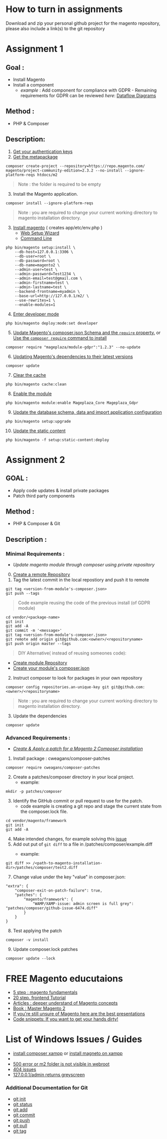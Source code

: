 # How to turn in assignments
Download and zip your personal github project for the magento repository, please also include a link(s) to the git repository
# Assignment 1
## Goal : 
- Install Magento 
- Install a component 
  - _example_ : Add component for compliance with GDPR - Remaining requirements for GDPR can be reviewed *here*: [Dataflow Diagrams](https://devdocs.magento.com/guides/v2.3/architecture/gdpr/magento-2x.html#data-flow-diagrams)
## Method :
- PHP & Composer
## Description:
1. [Get your authentication keys](https://devdocs.magento.com/guides/v2.3/install-gde/prereq/connect-auth.html)
2. [Get the metapackage](https://devdocs.magento.com/guides/v2.3/install-gde/composer.html#get-the-metapackage) 
```
composer create-project --repository=https://repo.magento.com/ magento/project-community-edition=2.3.2 --no-install --ignore-platform-reqs htdocs/m2
```
>Note : the folder is required to be empty
3. Install the Magento application.
```
composer install --ignore-platform-reqs
```
>Note : you are required to change your current working directory to magento installation directory. 
3. [Install magento](https://devdocs.magento.com/guides/v2.3/install-gde/composer.html#install-magento) ( creates app/etc/env.php )
   - [Web Setup Wizard](https://devdocs.magento.com/guides/v2.3/install-gde/composer.html#web-setup-wizard)
   - [Command Line](https://devdocs.magento.com/guides/v2.3/install-gde/composer.html#command-line)
```
php bin/magento setup:install \
    --db-host=127.0.0.1:3306 \
    --db-user=root \
    --db-password=root \
    --db-name=magento2 \
    --admin-user=test \
    --admin-password=Test1234 \
    --admin-email=test@gmail.com \
    --admin-firstname=test \
    --admin-lastname=test \
    --backend-frontname=myadmin \
    --base-url=http://127.0.0.1/m2/ \
    --use-rewrites=1 \
    --enable-modules=1
```
4. [Enter developer mode](https://devdocs.magento.com/guides/v2.3/reference/cli/magento.html#deploymodeset)
```
php bin/magento deploy:mode:set developer
```
5. [Update Magento's composer.json Schema and the `require` property.](https://getcomposer.org/doc/03-cli.md#require) or [Use the `composer require` command to install](https://devdocs.magento.com/guides/v2.3/install-gde/install/cli/dev_add-update.html#use-the-composer-require-command-to-install)

```
composer require "mageplaza/module-gdpr":"1.2.3" --no-update
```
6. [Updating Magento's dependencies to their latest versions](https://getcomposer.org/doc/01-basic-usage.md#updating-dependencies-to-their-latest-versions)
```
composer update
```
7. [Clear the cache](https://devdocs.magento.com/guides/v2.3/reference/cli/magento.html#cacheclean)
```
php bin/magento cache:clean 
```
8. [Enable the module](https://devdocs.magento.com/guides/v2.3/reference/cli/magento.html#moduleenable)
```
php bin/magento module:enable Mageplaza_Core Mageplaza_Gdpr
```
9. [Update the database schema, data and import application configuration](https://devdocs.magento.com/guides/v2.3/reference/cli/magento.html#setupupgrade)
```
php bin/magento setup:upgrade
```
10. [Update the static content](https://devdocs.magento.com/guides/v2.3/reference/cli/magento.html#setupstaticcontentdeploy) 
```
php bin/magento -f setup:static-content:deploy
``` 
# Assignment 2 
## GOAL :
  - Apply code updates & install private packages
  - Patch third party components
## Method : 
- PHP & Composer & Git
## Description : 

### Minimal Requirements : 
- *Update magento module through composer using private repository*
0. [Create a remote Repository](github.com/new)
1. Tag the latest commit in the local repostiory and push it to remote
```
git tag <version-from-module's-composer.json>
git push --tags
```
> Code example reusing the code of the previous install (of GDPR module)  
```
cd vendor/<package-name>
git init
git add -A
git commit -m '<message>' 
git tag <version-from-module's-composer.json>
git remote add origin git@github.com:<owner>/<repositoryname>
git push origin master --tags
```
> DIY Alternative( instead of reusing someones code):
  - [Create module Repository](https://devdocs.magento.com/videos/fundamentals/create-a-new-module/)
  - [Create your module's composer.json](https://devdocs.magento.com/guides/v2.3/extension-dev-guide/package/package_module.html#sample-composerjson-file)
2. Instruct composer to look for packages in your own repository
```
composer config repositories.an-unique-key git git@github.com:<owner>/<repositoryname>
```
>Note : you are required to change your current working directory to magento installation directory. 
3. Update the dependencies 
```
composer update
```
### Advanced Requirements : 
- [*Create & Apply a patch for a Magento 2 Composer installation*](https://support.magento.com/hc/en-us/articles/360005484154-Create-a-patch-for-a-Magento-2-Composer-installation-from-a-GitHub-commit)
1. Install package : cweagans/composer-patches
```
composer require cweagans/composer-patches
```
2. Create a patches/composer directory in your local project.
   - example: 
```
mkdir -p patches/composer
```
3. Identify the GitHub commit or pull request to use for the patch. 
    - code example is creating a git repo and stage the current state from the composer.lock file.
```
cd vendor/magento/framework
git init
git add -A
```
4. Make intended changes, for example solving this [issue](https://magento.stackexchange.com/a/252282)
6. Add out put of `git diff` to a file in <magento-installation-dir>/patches/composer/example.diff
   - example: 

```
git diff >> /<path-to-magento-installation-dir>/patches/composer/test2.diff
```

7. Change value under the key "value" in composer.json: 
```
"extra": {
    "composer-exit-on-patch-failure": true,
    "patches": {
        "magento/framework": {
            "WAMP/XAMP-issue: admin screen is full grey": "patches/composer/github-issue-6474.diff"
        }
    }
}
```
8. Test applying the patch 
```
composer -v install
```
9. Update composer.lock patches
```
composer update --lock 
```

# FREE Magento educutaions
- [5 step : magento fundamentals](https://devdocs.magento.com/videos/fundamentals/)
- [20 step. frontend Tutorial](https://github.com/mcspronko/magento-2-pronko-consulting-theme)
- [Articles : deeper understand of Magento concepts](https://alanstorm.com/category/magento-2/)
- [Book : Master Magento 2](https://www.safaribooksonline.com/search/?query=Mastering%20Magento%202)
- [If you're still unsure of Magento here are the best presentations](https://firebearstudio.com/blog/the-best-magento-2-presentations.html)
- [Code snippets: If you want to get your hands dirty!](https://firebearstudio.com/blog/magento-2-developers-cookbook-useful-code-snippets-tips-notes.html)

# List of Windows Issues / Guides
- [install composer xampp](https://www.thecodedeveloper.com/install-composer-windows-xampp/) or [install magneto on xampp](https://hostadvice.com/how-to/how-to-install-magento-2-on-a-localhost-using-xampp/)
- 
- [500 error or m2 folder is not visible in webroot](https://github.com/magento/magento2/issues/12777#issuecomment-352431790)
- [404 issues](https://magento.stackexchange.com/a/64808)
- [127.0.0.1/admin returns greyscreen](https://magento.stackexchange.com/a/252282)

### Additional Documentation for Git  
- [git init](https://git-scm.com/docs/git-init)
- [git status](https://git-scm.com/docs/git-status)
- [git add](https://git-scm.com/docs/git-add)
- [git commit](https://git-scm.com/docs/git-commit)
- [git push](https://git-scm.com/docs/git-push)
- [git pull](https://git-scm.com/docs/git-push)
- [git tag](https://git-scm.com/docs/git-tag)